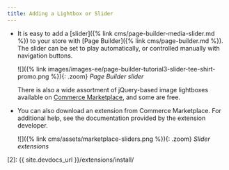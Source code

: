 ```yaml
---
title: Adding a Lightbox or Slider
---
```


- It is easy to add a [slider]({% link cms/page-builder-media-slider.md %}) to your store with [Page Builder]({% link cms/page-builder.md %}). The slider can be set to play automatically, or controlled manually with navigation buttons.

   ![]({% link images/images-ee/page-builder-tutorial3-slider-tee-shirt-promo.png %}){: .zoom}
   _Page Builder slider_

   There is also a wide assortment of jQuery-based image lightboxes available on [Commerce Marketplace][1], and some are free.

- You can also download an extension from Commerce Marketplace. For additional help, see the documentation provided by the extension developer.

   ![]({% link cms/assets/marketplace-sliders.png %}){: .zoom}
   _Slider extensions_

[1]: https://marketplace.magento.com/extensions.html?q=lightbox
[2]: {{ site.devdocs_url }}/extensions/install/
